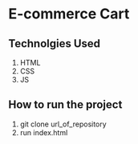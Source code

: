 # E-commerce Cart

## Technolgies Used
1. HTML
2. CSS
3. JS
## How to run the project
1. git clone url_of_repository
2. run index.html

